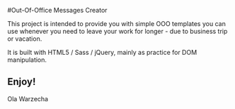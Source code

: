 #Out-Of-Office Messages Creator

This project is intended to provide you with simple OOO templates you can use whenever you need to leave your work for longer - due to business trip or vacation.

It is built with HTML5 / Sass / jQuery, mainly as practice for DOM manipulation.

Enjoy!
-- 
Ola Warzecha